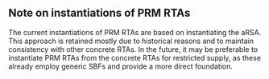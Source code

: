 ## Note on instantiations of PRM RTAs

The current instantiations of PRM RTAs are based on instantiating the aRSA.
This approach is retained mostly due to historical reasons and to maintain consistency with other concrete RTAs.
In the future, it may be preferable to instantiate PRM RTAs from the concrete RTAs for restricted supply,
as these already employ generic SBFs and provide a more direct foundation.